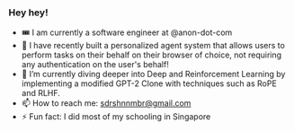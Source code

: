 ### Hey hey!

<!--
**sdrshn-nmbr/sdrshn-nmbr** is a ✨ _special_ ✨ repository because its `README.md` (this file) appears on your GitHub profile.
-->

- 🎟️ I am currently a software engineer at @anon-dot-com
- 🔭 I have recently built a personalized agent system that allows users to perform tasks on their behalf on their browser of choice, not requiring any authentication on the user's behalf!
- 🌱 I’m currently diving deeper into Deep and Reinforcement Learning by implementing a modified GPT-2 Clone with techniques such as RoPE and RLHF.
- 📫 How to reach me: sdrshnnmbr@gmail.com
- ⚡ Fun fact: I did most of my schooling in Singapore
